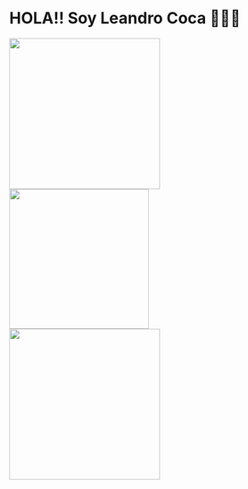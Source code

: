 # HOLA!! Soy Leandro Coca  👋👋👋

 <div >
 
 <img  width="270px" src="https://media.giphy.com/media/LmNwrBhejkK9EFP504/giphy.gif">

 <img  width="250px" src="https://media.giphy.com/media/Rznz8HjrKQAOQ/giphy.gif">

 <img  width="270px" src="https://media.giphy.com/media/1HKaikaFqDt7i/giphy.gif">
 
 </div>
<!--
**LeanC100/LeanC100** is a ✨ _special_ ✨ repository because its `README.md` (this file) appears on your GitHub profile.



-->


